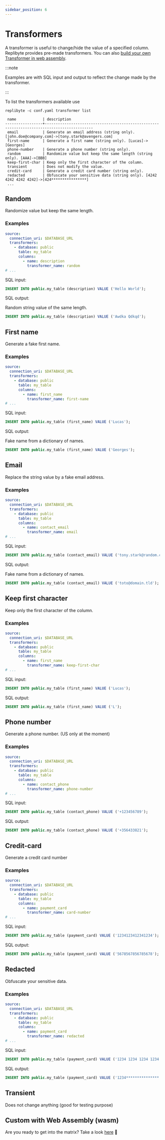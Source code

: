```yaml
---
sidebar_position: 6
---
```


# Transformers

A transformer is useful to change/hide the value of a specified column. Replibyte provides pre-made transformers. You can also [build your own Transformer in web assembly](#wasm).

:::note

Examples are with SQL input and output to reflect the change made by the transformer.

:::

To list the transformers available use

```shell
replibyte -c conf.yaml transformer list
 
 name            | description
-----------------+--------------------------------------------------------------------------------------------
 email           | Generate an email address (string only). [john.doe@company.com]->[tony.stark@avengers.com]
 first-name      | Generate a first name (string only). [Lucas]->[Georges]
 phone-number    | Generate a phone number (string only).
 random          | Randomize value but keep the same length (string only). [AAA]->[BBB]
 keep-first-char | Keep only the first character of the column.
 transient       | Does not modify the value.
 credit-card     | Generate a credit card number (string only).
 redacted        | Obfuscate your sensitive data (string only). [4242 4242 4242 4242]->[424****************]
 ...
```

## Random

Randomize value but keep the same length.

### Examples

```yaml
source:
  connection_uri: $DATABASE_URL
  transformers:
    - database: public
      table: my_table
      columns:
        - name: description
          transformer_name: random
# ...
```

SQL input:

```sql
INSERT INTO public.my_table (description) VALUE ('Hello World');
```

SQL output:

Random string value of the same length.

```sql
INSERT INTO public.my_table (description) VALUE ('Awdka Qdkqd');
```

## First name

Generate a fake first name.

### Examples

```yaml 
source:
  connection_uri: $DATABASE_URL
  transformers:
    - database: public
      table: my_table
      columns:
        - name: first_name
          transformer_name: first-name
# ...
```

SQL input:

```sql
INSERT INTO public.my_table (first_name) VALUE ('Lucas');
```

SQL output:

Fake name from a dictionary of names.

```sql
INSERT INTO public.my_table (first_name) VALUE ('Georges');
```


## Email

Replace the string value by a fake email address.

### Examples

```yaml
source:
  connection_uri: $DATABASE_URL
  transformers:
    - database: public
      table: my_table
      columns:
        - name: contact_email
          transformer_name: email
# ...
```

SQL input:

```sql
INSERT INTO public.my_table (contact_email) VALUE ('tony.stark@random.com');
```

SQL output:

Fake name from a dictionary of names.

```sql
INSERT INTO public.my_table (contact_email) VALUE ('toto@domain.tld');
```


## Keep first character

Keep only the first character of the column.

### Examples

```yaml
source:
  connection_uri: $DATABASE_URL
  transformers:
    - database: public
      table: my_table
      columns:
        - name: first_name
          transformer_name: keep-first-char
# ...
```

SQL input:

```sql
INSERT INTO public.my_table (first_name) VALUE ('Lucas');
```

SQL output:

```sql
INSERT INTO public.my_table (first_name) VALUE ('L');
```

## Phone number

Generate a phone number. (US only at the moment)

### Examples

```yaml
source:
  connection_uri: $DATABASE_URL
  transformers:
    - database: public
      table: my_table
      columns:
        - name: contact_phone
          transformer_name: phone-number
# ...
```

SQL input:

```sql
INSERT INTO public.my_table (contact_phone) VALUE ('+123456789');
```

SQL output:

```sql
INSERT INTO public.my_table (contact_phone) VALUE ('+356433821');
```

## Credit-card

Generate a credit card number

### Examples

```yaml
source:
  connection_uri: $DATABASE_URL
  transformers:
    - database: public
      table: my_table
      columns:
        - name: payment_card
          transformer_name: card-number
# ...
```

SQL input:

```sql
INSERT INTO public.my_table (payment_card) VALUE ('1234123412341234');
```

SQL output:

```sql
INSERT INTO public.my_table (payment_card) VALUE ('5678567856785678');
```

## Redacted

Obfuscate your sensitive data.

### Examples

```yaml
source:
  connection_uri: $DATABASE_URL
  transformers:
    - database: public
      table: my_table
      columns:
        - name: payment_card
          transformer_name: redacted
# ...
```

SQL input:

```sql
INSERT INTO public.my_table (payment_card) VALUE ('1234 1234 1234 1234');
```

SQL output:

```sql
INSERT INTO public.my_table (payment_card) VALUE ('1234***************');
```

## Transient

Does not change anything (good for testing purpose)

## Custom with Web Assembly (wasm)

Are you ready to get into the matrix? Take a look [here](/docs/advanced-guides/web-assembly-transformer) 👀
